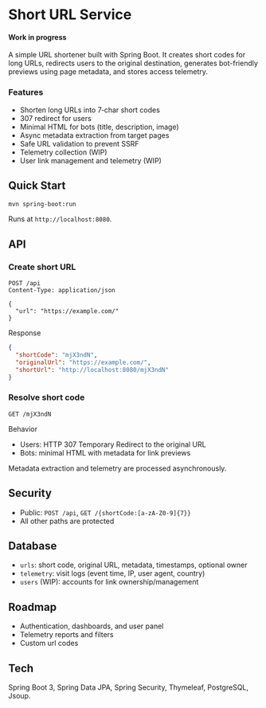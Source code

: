 # Short URL Service

#### Work in progress

A simple URL shortener built with Spring Boot. It creates short codes for long URLs, redirects users to the original destination, generates bot-friendly previews using page metadata, and stores access telemetry.

### Features
- Shorten long URLs into 7‑char short codes
- 307 redirect for users
- Minimal HTML for bots (title, description, image)
- Async metadata extraction from target pages
- Safe URL validation to prevent SSRF
- Telemetry collection (WIP)
- User link management and telemetry (WIP)

## Quick Start

```bash
mvn spring-boot:run
```
Runs at `http://localhost:8080`.

## API

### Create short URL
```http
POST /api
Content-Type: application/json

{
  "url": "https://example.com/"
}
```
Response
```json
{
  "shortCode": "mjX3ndN",
  "originalUrl": "https://example.com/",
  "shortUrl": "http://localhost:8080/mjX3ndN"
}
```

### Resolve short code
```http
GET /mjX3ndN
```
Behavior
- Users: HTTP 307 Temporary Redirect to the original URL
- Bots: minimal HTML with metadata for link previews

Metadata extraction and telemetry are processed asynchronously.

## Security
- Public: `POST /api`, `GET /{shortCode:[a-zA-Z0-9]{7}}`
- All other paths are protected

## Database
- `urls`: short code, original URL, metadata, timestamps, optional owner
- `telemetry`: visit logs (event time, IP, user agent, country)
- `users` (WIP): accounts for link ownership/management

## Roadmap
- Authentication, dashboards, and user panel
- Telemetry reports and filters
- Custom url codes

## Tech
Spring Boot 3, Spring Data JPA, Spring Security, Thymeleaf, PostgreSQL, Jsoup.
